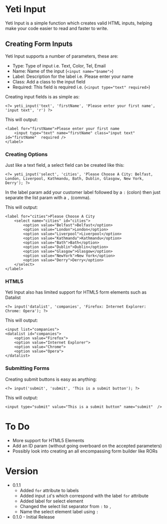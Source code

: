 Yeti Input
==========

Yeti Input is a simple function which creates valid HTML inputs, helping make your code easier to read and faster to write. 

## Creating Form Inputs

Yeti Input supports a number of parameters, these are:

* Type: Type of input i.e. Text, Color, Tel, Email
* Name: Name of the input (`<input name="$name">`)
* Label: Description for the label i.e. Please enter your name
* Class: Add a class to the input field 
* Required: This field is required i.e. (`<input type="text" required>`)

Creating input fields is as simple as:

	<?= yeti_input('text', 'firstName', 'Please enter your first name', 'input text', 'r') ?>
	
This will output: 

	<label for="firstName">Please enter your first name
		<input type="text" name="firstName" class="input text" id="firstName"  required />
	</label>
	
### Creating Options

Just like a text field, a select field can be created like this: 

	<?= yeti_input('select', 'cities', 'Please Choose A City: Belfast, London, Liverpool, Kathmandu, Bath, Dublin, Glasgow, New York, Derry'); ?>
	
In the label param add your customer label followed by a `:` (colon) then just separate the list param with a `,` (comma).
 
This will output: 
 
	<label for="cities">Please Choose A City
		<select name="cities" id="cities">
			<option value="Belfast">Belfast</option>
			<option value="London">London</option>
			<option value="Liverpool">Liverpool</option>
			<option value="Kathmandu">Kathmandu</option>
			<option value="Bath">Bath</option>
			<option value="Dublin">Dublin</option>
			<option value="Glasgow">Glasgow</option>
			<option value="NewYork">New York</option>
			<option value="Derry">Derry</option>
		</select>
	</label>
	
### HTML5

Yeti Input also has limited support for HTML5 form elements such as Datalist 

	<?= input('datalist', 'companies', 'Firefox: Internet Explorer: Chrome: Opera'); ?>
	
This will output:

	<input list="companies">
	<datalist id="companies">
		<option value="Firefox">
		<option value="Internet Explorer">
		<option value="Chrome">
		<option value="Opera">
	</datalist>
	
### Submitting Forms

Creating submit buttons is easy as anything: 

	<?= input('submit', 'submit', 'This is a submit button'); ?>
	
This will output: 

	<input type="submit" value="This is a submit button" name="submit"  />
	
# To Do

* More support for HTML5 Elements
* Add an ID param (without going overboard on the accepted parameters)
* Possibly look into creating an all encompassing form builder like RORs

# Version 

* 0.1.1
	* Added `for` attribute to labels
	* Added input `id`'s which correspond with the label `for` attribute 
	* Added label for select element 
	* Changed the select list separator from `:` to `,`
	* Name the select element label using `:` 	 
* 0.1.0 - Initial Release 
